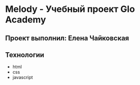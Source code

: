 # Melody - Учебный проект Glo Academy
##  Проект выполнил: Елена Чайковская

##  Технологии
- html
- css
- javascript
